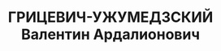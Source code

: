 ---
title: ГРИЦЕВИЧ-УЖУМЕДЗСКИЙ Валентин Ардалионович
description: "Род. в 1890, Минская губ., г. Новогрудок, русский, обр.: высшее, б/п.\
  \ Проживал: Ростов-на-Дону, Ворошиловский просп., д.54, кв.6. Военный руководитель\
  \ Новочеркасского инженерно-мелиоративного института, майор. \n  Арестован 05.08.1937.\
  \ Обв. в шпионаже в пользу Германии и Англии, антисоветском военно-фашистском заговоре\
  \ и участии в офицерской монархической организации. Приговор: ВК ВС СССР, 31.10.1937\
  \ – ВМН. Расстрелян 01.11.1937, г.Москва. \n  Реабилитирован ВК ВС СССР 03.08.1957"
---